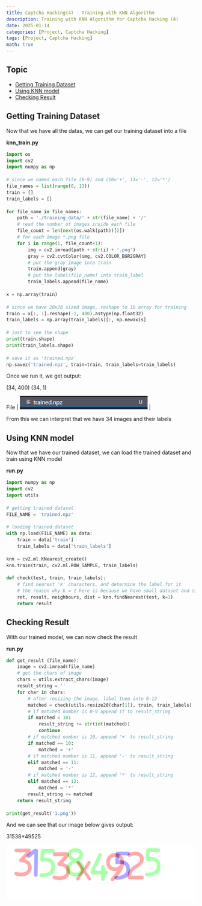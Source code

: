 ```yaml
---
title: Captcha Hacking(4) - Training with KNN Algorithm
description: Training with KNN Algorithm for Captcha Hacking (4)
date: 2025-01-14
categories: [Project, Captcha Hacking]
tags: [Project, Captcha Hacking]
math: true
---
```


## Topic

- [Getting Training Dataset](#getting-training-dataset)
- [Using KNN model](#using-knn-model)
- [Checking Result](#checking-result)

## Getting Training Dataset

Now that we have all the datas, we can get our training dataset into a file

**knn_train.py**

```python
import os
import cv2
import numpy as np

# since we named each file (0-9) and (10='+', 11='-', 12='*')
file_names = list(range(0, 13))
train = []
train_labels = []

for file_name in file_names:
    path = './training_data/' + str(file_name) + '/'
    # read the number of images inside each file
    file_count = len(next(os.walk(path))[2])
    # for each image *.png file
    for i in range(1, file_count+1):
        img = cv2.imread(path + str(i) + '.png')
        gray = cv2.cvtColor(img, cv2.COLOR_BGR2GRAY)
        # put the gray image into train
        train.append(gray)
        # put the label(file_name) into train_label
        train_labels.append(file_name)

x = np.array(train)

# since we have 20x20 sized image, reshape to 1D array for training
train = x[:, :].reshape(-1, 400).astype(np.float32)
train_labels = np.array(train_labels)[:, np.newaxis]

# just to see the shape
print(train.shape)
print(train_labels.shape)

# save it as 'trained.npz'
np.savez('trained.npz', train=train, train_labels=train_labels)
```

Once we run it, we get output:

(34, 400)
(34, 1)

File |
![Desktop View](/assets/img/HackingCaptcha/4-knn1.PNG) | 

From this we can interpret that we have 34 images and their labels

## Using KNN model

Now that we have our trained dataset, we can load the trained dataset and train using KNN model

**run.py**

```python
import numpy as np
import cv2
import utils

# getting trained dataset
FILE_NAME = 'trained.npz'

# loading trained dataset
with np.load(FILE_NAME) as data:
    train = data['train']
    train_labels = data['train_labels']

knn = cv2.ml.KNearest_create()
knn.train(train, cv2.ml.ROW_SAMPLE, train_labels)

def check(test, train, train_labels):
    # find nearest 'k' characters, and determine the label for it
    # the reason why k = 1 here is because we have small dataset and since each numbers are in same size, we can use k = 1
    ret, result, neighbours, dist = knn.findNearest(test, k=1)
    return result
```

## Checking Result

With our trained model, we can now check the result

**run.py**

```python
def get_result (file_name):
    image = cv2.imread(file_name)
    # get the chars of image
    chars = utils.extract_chars(image)
    result_string = ''
    for char in chars:
        # after resizing the image, label them into 0-12
        matched = check(utils.resize20(char[1]), train, train_labels)
        # if matched number is 0-9 append it to result_string
        if matched < 10:
            result_string += str(int(matched))
            continue
        # if matched number is 10, append '+' to result_string
        if matched == 10:
            matched = '+'
        # if matched number is 11, append '-' to result_string
        elif matched == 11:
            matched = '-'
        # if matched number is 12, append '*' to result_string
        elif matched == 12:
            matched = '*'
        result_string += matched
    return result_string

print(get_result('1.png'))
```

And we can see that our image below gives output:

31538*49525

![Desktop View](/assets/img/HackingCaptcha/2-1.png)